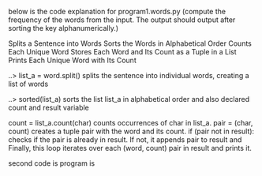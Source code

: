 below is the code explanation for  program1.words.py (compute the frequency of the words from the input.
The output should output after sorting the key alphanumerically.)

Splits a Sentence into Words
Sorts the Words in Alphabetical Order
Counts Each Unique Word
Stores Each Word and Its Count as a Tuple in a List
Prints Each Unique Word with Its Count


..> list_a = word.split() splits the sentence into individual words, creating a list of words

..> sorted(list_a) sorts the list list_a in alphabetical order and also declared count and result variable

count = list_a.count(char) counts occurrences of char in list_a.
pair = (char, count) creates a tuple pair with the word and its count.
if (pair not in result): checks if the pair is already in result. If not, it appends pair to result and Finally, this loop iterates over each (word, count) pair in result and prints it.


second code is program is 
